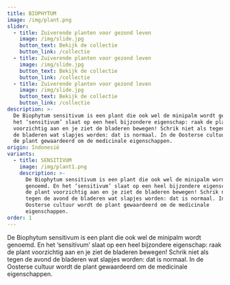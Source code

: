 ```yaml
---
title: BIOPHYTUM
image: /img/plant.png
slider:
  - title: Zuiverende planten voor gezond leven
    image: /img/slide.jpg
    button_text: Bekijk de collectie
    button_link: /collectie
  - title: Zuiverende planten voor gezond leven
    image: /img/slide.jpg
    button_text: Bekijk de collectie
    button_link: /collectie
  - title: Zuiverende planten voor gezond leven
    image: /img/slide.jpg
    button_text: Bekijk de collectie
    button_link: /collectie
description: >-
  De Biophytum sensitivum is een plant die ook wel de minipalm wordt genoemd. En
  het ‘sensitivum’ slaat op een heel bijzondere eigenschap: raak de plant
  voorzichtig aan en je ziet de bladeren bewegen! Schrik niet als tegen de avond
  de bladeren wat slapjes worden: dat is normaal. In de Oosterse cultuur wordt
  de plant gewaardeerd om de medicinale eigenschappen.
origin: Indonesië
variants:
  - title: SENSITIVUM
    image: /img/plant1.png
    description: >-
      De Biophytum sensitivum is een plant die ook wel de minipalm wordt
      genoemd. En het ‘sensitivum’ slaat op een heel bijzondere eigenschap: raak
      de plant voorzichtig aan en je ziet de bladeren bewegen! Schrik niet als
      tegen de avond de bladeren wat slapjes worden: dat is normaal. In de
      Oosterse cultuur wordt de plant gewaardeerd om de medicinale
      eigenschappen.
order: 1
---
```



De Biophytum sensitivum is een plant die ook wel de minipalm wordt genoemd. En het ‘sensitivum’ slaat op een heel bijzondere eigenschap: raak de plant voorzichtig aan en je ziet de bladeren bewegen! Schrik niet als tegen de avond de bladeren wat slapjes worden: dat is normaal. In de Oosterse cultuur wordt de plant gewaardeerd om de medicinale eigenschappen.